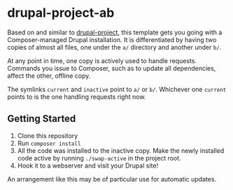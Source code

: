 # drupal-project-ab

Based on and similar to [drupal-project](https://github.com/drupal-composer/drupal-project),
this template gets you going with a Composer-managed Drupal installation. It is differentiated
by having two copies of almost all files, one under the `a/` directory and another under `b/`.

At any point in time, one copy is actively used to handle requests. Commands you issue to
Composer, such as to update all dependencies, affect the other, offline copy.

The symlinks `current` and `inactive` point to `a/` or `b/`. Whichever one `current` points
to is the one handling requests right now.

## Getting Started
1. Clone this repository
2. Run `composer install`
3. All the  code was installed to the inactive copy. Make the newly installed code
   active by running `./swap-active` in the project root.
4. Hook it to a webserver and visit your Drupal site!

An arrangement like this may be of particular use for automatic updates.
